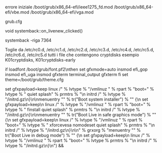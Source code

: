 
errore iniziale
/boot/grub/x86_64-efi/ieee1275_fd.mod
/boot/grub/x86_64-efi/vbe.mod
/boot/grub/x86_64-efi/vga.mod


grub.cfg




void systemback::on_livenew_clicked()


systemback -riga 7364

Toglie da /etc/rc0.d, /etc/rc1.d, /etc/rc2.d, /etc/rc3.d, /etc/rc4.d, /etc/rc5.d, /etc/rc6.d, /etc/rcS.d
tutti i file che contengono cryptdisks
esempio K01cryptdisks, K01cryptdisks-early





if loadfont 
    /boot/grub/font.pf2\nthen
    set gfxmode=auto
    insmod efi_gop
    insmod efi_uga
    insmod gfxterm
    terminal_output gfxterm
fi
set theme=/boot/grub/theme.cfg


set gfxpayload=keep
    linux /" % lvtype % "/vmlinuz " % rpart % "boot=" % lvtype % " quiet splash" % prmtrs % "\n  initrd /" % lvtype % "/initrd.gz\n}\n\nmenuentry \"" % tr("Boot system installer") % "\" {\n  set gfxpayload=keep\n  linux /" % lvtype % "/vmlinuz " % rpart % "boot=" % lvtype % " finstall quiet splash" % prmtrs % "\n  initrd /" % lvtype % "/initrd.gz\n}\n\nmenuentry \"" % tr("Boot Live in safe graphics mode") % "\" {\n  set gfxpayload=keep\n  linux /" % lvtype % "/vmlinuz " % rpart % "boot=" % lvtype % " xforcevesa nomodeset quiet splash" % prmtrs % "\n  initrd /" % lvtype % "/initrd.gz\n}\n\n" % grxorg % "menuentry \"" % tr("Boot Live in debug mode") % "\" {\n  set gfxpayload=keep\n  linux /" % lvtype % "/vmlinuz " % rpart % "boot=" % lvtype % prmtrs % "\n  initrd /" % lvtype % "/initrd.gz\n}\n") &&
